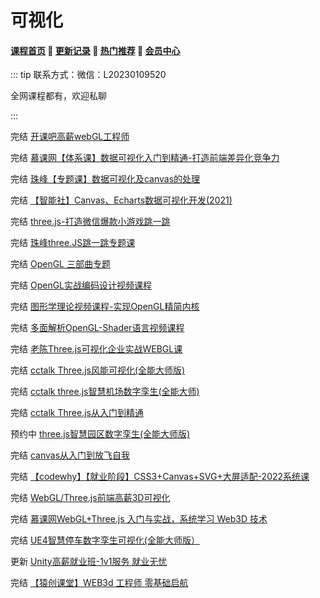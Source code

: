 # 可视化

#### [**课程首页**](../../README.md) 💖 [**更新记录**](./gxjl-2024.md) 💖 [**热门推荐**](./rmtj.md) 💖 [**会员中心**](./vip.md)

::: tip
联系方式：微信：L20230109520

全网课程都有，欢迎私聊

 

:::

完结 [开课吧高薪webGL工程师](https://www.kaikeba.com/course/vip/255)

完结 [慕课网【体系课】数据可视化入门到精通-打造前端差异化竞争力](https://coding.imooc.com/class/445.html?mc_marking=60e5294c605a87b2af7257d06f70505e&mc_channel=syb7)

完结 [珠峰【专题课】数据可视化及canvas的处理](http://www.javascriptpeixun.cn/course/2119)

完结 [【智能社】Canvas、Echarts数据可视化开发(2021)](https://ke.qq.com/course/3582423)

完结 [three.js-打造微信爆款小游戏跳一跳](https://coding.imooc.com/class/282.html)

完结 [珠峰three.JS跳一跳专题课](http://www.javascriptpeixun.cn/goods/show/41)

完结 [OpenGL 三部曲专题](https://edu.51cto.com/topic/1199.html)

完结 [OpenGL实战编码设计视频课程](https://edu.51cto.com/topic/1199.html)

完结 [图形学理论视频课程-实现OpenGL精简内核](https://edu.51cto.com/course/8339.html)

完结 [多面解析OpenGL-Shader语言视频课程](https://edu.51cto.com/course/10726.html)

完结 [老陈Three.js可视化企业实战WEBGL课](https://study.163.com/course/introduction.htm?courseId=1212491801)

完结 [cctalk Three.js风能可视化(全能大师版)](https://www.cctalk.com/m/group/90244646)

完结 [cctalk three.js智慧机场数字孪生(全能大师)](https://www.cctalk.com/m/group/90399402)

完结 [cctalk Three.js从入门到精通](https://www.cctalk.com/m/group/90399566)

预约中 [three.js智慧园区数字孪生(全能大师版)](https://www.cctalk.com/m/group/90382786)

完结 [canvas从入门到放飞自我](https://appwhrkrsz84443.h5.xiaoeknow.com/v1/goods/goods_detail/p_62a6c23fe4b01c509abd5cb7?type=3)

完结 [【codewhy】【就业阶段】CSS3+Canvas+SVG+大屏适配-2022系统课](https://ke.qq.com/course/5066569)

完结 [WebGL/Three.js前端高薪3D可视化](WebGL/Three.js前端高薪3D可视化)

完结 [慕课网WebGL+Three.js 入门与实战，系统学习 Web3D 技术](https://coding.imooc.com/class/622.html?mc_marking=bb86c9071ed9b7cf12612a2a85203372&mc_channel=hk)

完结 [UE4智慧停车数字孪生可视化(全能大师版）](https://www.cctalk.com/m/group/90345576)

更新 [Unity高薪就业班-1v1服务 就业无忧](https://www.sikiedu.com/classroom/16/introduction)

完结 [【猿创课堂】WEB3d 工程师 零基础启航](https://appwmzcwmo57531.h5.xiaoeknow.com/v1/goods/goods_detail/course_2MB6FWIFkwDE829dx5HzxmLfBFE?type=2&share_type=5&share_user_id=u_6481233e3bd8a_Lm0IitQCmF&entry=2&entry_type=2002)

